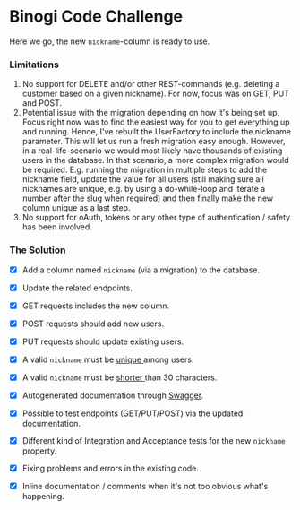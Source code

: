# Binogi Code Challenge

Here we go, the new `nickname`-column is ready to use.

### Limitations
1. No support for DELETE and/or other REST-commands (e.g. deleting a customer based on a given nickname). For now, focus was on GET, PUT and POST.
2. Potential issue with the migration depending on how it's being set up. Focus right now was to find the easiest way for you to get everything up and running. Hence, I've rebuilt the UserFactory to include the nickname parameter. This will let us run a fresh migration easy enough. However, in a real-life-scenario we would most likely have thousands of existing users in the database. In that scenario, a more complex migration would be required. E.g. running the migration in multiple steps to add the nickname field, update the value for all users (still making sure all nicknames are unique, e.g. by using a do-while-loop and iterate a number after the slug when required) and then finally make the new column unique as a last step.
3. No support for oAuth, tokens or any other type of authentication / safety has been involved.

### The Solution
 - [x] Add a column named `nickname` (via a migration) to the database.
 - [x] Update the related endpoints.
 - [x] GET requests includes the new column.
 - [x] POST requests should add new users.
 - [x] PUT requests should update existing users.
 - [x] A valid `nickname` must be <ins> unique </ins> among users.
 - [x] A valid `nickname` must be <ins> shorter </ins> than 30 characters.
 - [x] Autogenerated documentation through [Swagger](https://github.com/DarkaOnLine/L5-Swagger).
 - [x] Possible to test endpoints (GET/PUT/POST) via the updated documentation.
 - [x] Different kind of Integration and Acceptance tests for the new `nickname` property.
 - [x] Fixing problems and errors in the existing code.
 - [x] Inline documentation / comments when it's not too obvious what's happening.

 
